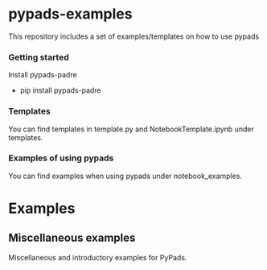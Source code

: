 # pypads-examples
This repository includes a set of examples/templates on how to use pypads

### Getting started
Install pypads-padre
- pip install pypads-padre

### Templates
You can find templates in template.py and NotebookTemplate.ipynb under templates.

### Examples of using pypads
You can find examples when using pypads under notebook_examples.

Examples
========

Miscellaneous examples
----------------------

Miscellaneous and introductory examples for PyPads.